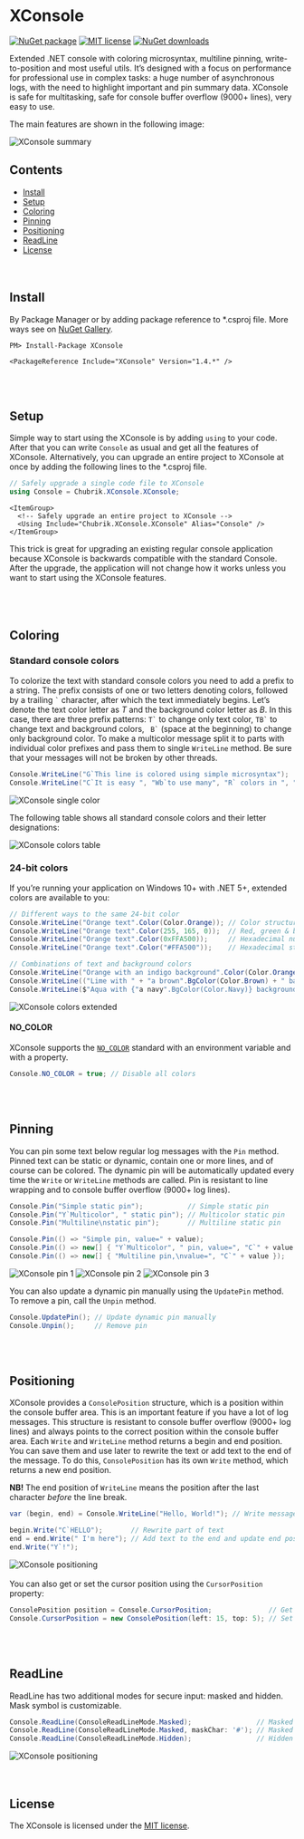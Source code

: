 # XConsole
[![NuGet package](https://img.shields.io/nuget/v/XConsole)](https://www.nuget.org/packages/XConsole/)
[![MIT license](https://img.shields.io/github/license/chubrik/XConsole)](https://github.com/chubrik/XConsole/blob/main/LICENSE)
[![NuGet downloads](https://img.shields.io/nuget/dt/XConsole)](https://www.nuget.org/packages/XConsole/)

Extended .NET console with coloring microsyntax, multiline pinning, write-to-position and most useful utils.
It’s designed with a focus on performance for professional use in complex tasks:
a huge number of asynchronous logs, with the need to highlight important and pin summary data.
XConsole is safe for multitasking, safe for console buffer overflow (9000+ lines), very easy to use.

The main features are shown in the following image:

![XConsole summary](https://raw.githubusercontent.com/chubrik/XConsole/main/img/summary.png)
<br>

## Contents
- [Install](#install)
- [Setup](#setup)
- [Coloring](#coloring)
- [Pinning](#pinning)
- [Positioning](#positioning)
- [ReadLine](#readline)
- [License](#license)
<br><br><br>

## <a name="install"></a>Install
By Package Manager or by adding package reference to \*.csproj file.
More ways see on [NuGet Gallery](https://www.nuget.org/packages/XConsole/).
```
PM> Install-Package XConsole
```
```csproj
<PackageReference Include="XConsole" Version="1.4.*" />
```
<br><br>

## <a name="setup"></a>Setup
Simple way to start using the XConsole is by adding `using` to your code.
After that you can write `Console` as usual and get all the features of XConsole.
Alternatively, you can upgrade an entire project to XConsole at once
by adding the following lines to the \*.csproj file.
```csharp
// Safely upgrade a single code file to XConsole
using Console = Chubrik.XConsole.XConsole;
```
```csproj
<ItemGroup>
  <!-- Safely upgrade an entire project to XConsole -->
  <Using Include="Chubrik.XConsole.XConsole" Alias="Console" />
</ItemGroup>
```
This trick is great for upgrading an existing regular console application
because XConsole is backwards compatible with the standard Console.
After the upgrade, the application will not change how it works
unless you want to start using the XConsole features.
<br><br><br><br>

## <a name="coloring"></a>Coloring

### Standard console colors
To colorize the text with standard console colors you need to add a prefix to a string.
The prefix consists of one or two letters denoting colors,
followed by a trailing `` ` `` character, after which the text immediately begins.
Let’s denote the text color letter as *T* and the background color letter as *B*.
In this case, there are three prefix patterns: `` T` `` to change only text color,
`` TB` `` to change text and background colors, ``  B` `` (space at the beginning) to change only background color.
To make a multicolor message split it to parts with individual color prefixes
and pass them to single `WriteLine` method.
Be sure that your messages will not be broken by other threads.
```csharp
Console.WriteLine("G`This line is colored using simple microsyntax");                   // Single color
Console.WriteLine("C`It is easy ", "Wb`to use many", "R` colors in ", "Y`one message"); // Multicolor
```
![XConsole single color](https://raw.githubusercontent.com/chubrik/XConsole/main/img/colors-standard.png)

The following table shows all standard console colors and their letter designations:

![XConsole colors table](https://raw.githubusercontent.com/chubrik/XConsole/main/img/colors-table.png)
<br>

### 24-bit colors
If you’re running your application on Windows 10+ with .NET 5+, extended colors are available to you:
```csharp
// Different ways to the same 24-bit color
Console.WriteLine("Orange text".Color(Color.Orange)); // Color structure
Console.WriteLine("Orange text".Color(255, 165, 0));  // Red, green & blue
Console.WriteLine("Orange text".Color(0xFFA500));     // Hexadecimal number
Console.WriteLine("Orange text".Color("#FFA500"));    // Hexadecimal string

// Combinations of text and background colors
Console.WriteLine("Оrange with an indigo background".Color(Color.Orange).BgColor(Color.Indigo));
Console.WriteLine(("Lime with " + "a brown".BgColor(Color.Brown) + " background").Color(Color.Lime));
Console.WriteLine($"Aqua with {"a navy".BgColor(Color.Navy)} background".Color(Color.Aqua));
```
![XConsole colors extended](https://raw.githubusercontent.com/chubrik/XConsole/main/img/colors-extended.png)

#### NO_COLOR
XConsole supports the [`NO_COLOR`](https://no-color.org/) standard with an environment variable and with a property.
```csharp
Console.NO_COLOR = true; // Disable all colors
```
<br><br>

## <a name="pinning"></a>Pinning
You can pin some text below regular log messages with the `Pin` method.
Pinned text can be static or dynamic, contain one or more lines, and of course can be colored.
The dynamic pin will be automatically updated every time the `Write` or `WriteLine` methods are called.
Pin is resistant to line wrapping and to console buffer overflow (9000+ log lines).

```csharp
Console.Pin("Simple static pin");           // Simple static pin
Console.Pin("Y`Multicolor", " static pin"); // Multicolor static pin
Console.Pin("Multiline\nstatic pin");       // Multiline static pin

Console.Pin(() => "Simple pin, value=" + value);                           // Simple dynamic pin
Console.Pin(() => new[] { "Y`Multicolor", " pin, value=", "C`" + value }); // Multicolor dynamic pin
Console.Pin(() => new[] { "Multiline pin,\nvalue=", "C`" + value });       // Multiline dynamic pin
```
![XConsole pin 1](https://raw.githubusercontent.com/chubrik/XConsole/main/img/pin-1.png)
![XConsole pin 2](https://raw.githubusercontent.com/chubrik/XConsole/main/img/pin-2.png)
![XConsole pin 3](https://raw.githubusercontent.com/chubrik/XConsole/main/img/pin-3.png)

You can also update a dynamic pin manually using the `UpdatePin` method.
To remove a pin, call the `Unpin` method.
```csharp
Console.UpdatePin(); // Update dynamic pin manually
Console.Unpin();     // Remove pin
```
<br><br>

## <a name="positioning"></a>Positioning
XConsole provides a `ConsolePosition` structure, which is a position within the console buffer area.
This is an important feature if you have a lot of log messages.
This structure is resistant to console buffer overflow (9000+ log lines)
and always points to the correct position within the console buffer area.
Each `Write` and `WriteLine` method returns a begin and end position.
You can save them and use later to rewrite the text or add text to the end of the message.
To do this, `ConsolePosition` has its own `Write` method, which returns a new end position.

**NB!** The end position of `WriteLine` means the position
after the last character *before* the line break.
```csharp
var (begin, end) = Console.WriteLine("Hello, World!"); // Write message and save positions

begin.Write("C`HELLO");       // Rewrite part of text
end = end.Write(" I'm here"); // Add text to the end and update end position
end.Write("Y`!");
```
![XConsole positioning](https://raw.githubusercontent.com/chubrik/XConsole/main/img/positioning.png)
<br><br>
You can also get or set the cursor position using the `CursorPosition` property:
```csharp
ConsolePosition position = Console.CursorPosition;              // Get cursor position
Console.CursorPosition = new ConsolePosition(left: 15, top: 5); // Set cursor position
```
<br><br>

## <a name="readline"></a>ReadLine
ReadLine has two additional modes for secure input: masked and hidden. Mask symbol is customizable.
```csharp
Console.ReadLine(ConsoleReadLineMode.Masked);                // Masked ReadLine
Console.ReadLine(ConsoleReadLineMode.Masked, maskChar: '#'); // Masked ReadLine with custom mask
Console.ReadLine(ConsoleReadLineMode.Hidden);                // Hidden ReadLine
```
![XConsole positioning](https://raw.githubusercontent.com/chubrik/XConsole/main/img/readline.png)
<br><br><br>

## <a name="license"></a>License
The XConsole is licensed under the [MIT license](https://github.com/chubrik/XConsole/blob/main/LICENSE).
<br><br>
